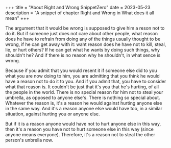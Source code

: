 +++
title = "About Right and Wrong SnippetZero"
date = 2023-05-23
description = "A snippet of chapter Right and Wrong in What does it all mean"
+++


The argument that it would be wrong is supposed to give
him a reson not to do it. But if someone just does not
care about other people, what reason does he have to refrain
from doing any of the things usually thought to be
wrong, if he can get away with it: waht reason does he have
not to kill, steal, lie, or hurt others? If he can get
what he wants by doing such things, why shouldn't he?
And if there is no reason why he shouldn't, in what sence
is wrong.  

Because if you admit that you would resent it if someone else
did to you what you are now doing to him, you are admitting
that you think he would have a reason not to do it to you.
And if you admit that, you have to consider what that reason
is. It couldn't be just that it's you that he's hurting,
of all the people in the world. There is no special reason
for him not to steal your umbrella, as opposed to anyone
else's. There is nothing so special about. Whatever the
reason is, it's a reason he would against hurting anyone
else in the same way. And it's a reason anyone else would
have too, in a similar situation, against hurting you or
anyone else.  

But if it is a reason anyone would have not to hurt anyone 
else in this way, then it's a reason you have not to hurt 
someone else in this way (since anyone means everyone). 
Therefore, it's a reason not to steal the other person's
unbrella now.

